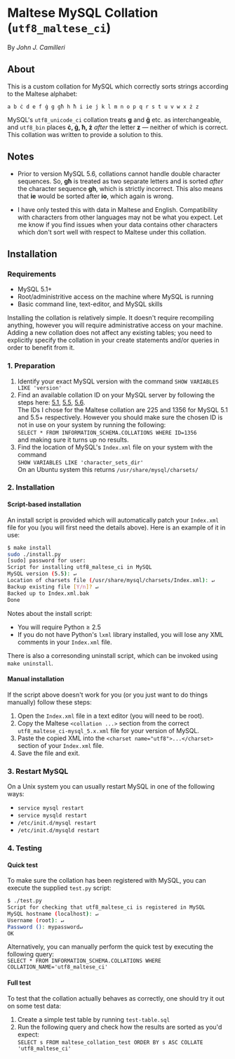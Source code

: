 # Maltese MySQL Collation (`utf8_maltese_ci`)

By _John J. Camilleri_

## About

This is a custom collation for MySQL which correctly sorts strings according to the Maltese alphabet:

    a b ċ d e f ġ g għ h ħ i ie j k l m n o p q r s t u v w x ż z

MySQL's `utf8_unicode_ci` collation treats **g** and **ġ** etc. as interchangeable, and `utf8_bin` places **ċ, ġ, ħ, ż** _after_ the letter **z** — neither of which is correct.
This collation was written to provide a solution to this.

## Notes

- Prior to version MySQL 5.6, collations cannot handle double character sequences.
So, **għ** is treated as two separate letters and is sorted _after_ the character sequence **gh**, which is strictly incorrect.
This also means that **ie** would be sorted after **io**, which again is wrong.

- I have only tested this with data in Maltese and English.
Compatibility with characters from other languages may not be what you expect.
Let me know if you find issues when your data contains other characters which don't sort well with respect to Maltese under this collation.

## Installation

### Requirements

- MySQL 5.1+
- Root/administritive access on the machine where MySQL is running
- Basic command line, text-editor, and MySQL skills

Installing the collation is relatively simple. It doesn't require recompiling anything, however you will require administrative access on your machine.
Adding a new collation does not affect any existing tables; you need to explicitly specify the collation in your create statements and/or queries in order to benefit from it.

### 1. Preparation

1. Identify your exact MySQL version with the command `SHOW VARIABLES LIKE 'version'`
1. Find an available collation ID on your MySQL server by following the steps here:
[5.1][id51], [5.5][id55], [5.6][id56].  
The IDs I chose for the Maltese collation are 225 and 1356 for MySQL 5.1 and 5.5+ respectively.
However you should make sure the chosen ID is not in use on your system by running the following:  
`SELECT * FROM INFORMATION_SCHEMA.COLLATIONS WHERE ID=1356`  
and making sure it turns up no results.
1. Find the location of MySQL's `Index.xml` file on your system with the command  
`SHOW VARIABLES LIKE 'character_sets_dir'`  
On an Ubuntu system this returns `/usr/share/mysql/charsets/`

[id51]:http://dev.mysql.com/doc/refman/5.1/en/adding-collation-choosing-id.html
[id55]:http://dev.mysql.com/doc/refman/5.5/en/adding-collation-choosing-id.html
[id56]:http://dev.mysql.com/doc/refman/5.6/en/adding-collation-choosing-id.html

### 2. Installation

#### Script-based installation

An install script is provided which will automatically patch your `Index.xml` file for you (you will first need the details above). Here is an example of it in use:

```bash
$ make install
sudo ./install.py
[sudo] password for user: 
Script for installing utf8_maltese_ci in MySQL
MySQL version (5.5): ↵
Location of charsets file (/usr/share/mysql/charsets/Index.xml): ↵
Backup existing file [Y/n]? ↵
Backed up to Index.xml.bak
Done
```

Notes about the install script:

- You will require Python ≥ 2.5
- If you do not have Python's `lxml` library installed, you will lose any XML comments in your `Index.xml` file.

There is also a corresonding uninstall script, which can be invoked using `make uninstall`.

#### Manual installation

If the script above doesn't work for you (or you just want to do things manually) follow these steps:

1. Open the `Index.xml` file in a text editor (you will need to be root).
1. Copy the Maltese `<collation ...>` section from the correct `utf8_maltese_ci-mysql_5.x.xml` file for your version of MySQL.
1. Paste the copied XML into the `<charset name="utf8">...</charset>` section of your `Index.xml` file.
1. Save the file and exit.

### 3. Restart MySQL

On a Unix system you can usually restart MySQL in one of the following ways:

- `service mysql restart`
- `service mysqld restart`
- `/etc/init.d/mysql restart`
- `/etc/init.d/mysqld restart`

### 4. Testing

#### Quick test

To make sure the collation has been registered with MySQL, you can execute the supplied `test.py` script:  

```bash
$ ./test.py
Script for checking that utf8_maltese_ci is registered in MySQL
MySQL hostname (localhost): ↵
Username (root): ↵
Password (): mypassword↵
OK
```

Alternatively, you can manually perform the quick test by executing the following query:  
`SELECT * FROM INFORMATION_SCHEMA.COLLATIONS WHERE COLLATION_NAME='utf8_maltese_ci'`

#### Full test

To test that the collation actually behaves as correctly, one should try it out on some test data:

1. Create a simple test table by running `test-table.sql`
1. Run the following query and check how the results are sorted as you'd expect:  
`SELECT s FROM maltese_collation_test ORDER BY s ASC COLLATE 'utf8_maltese_ci'`
